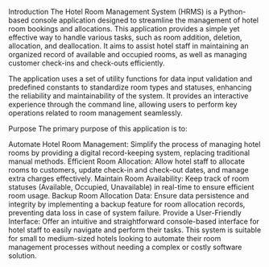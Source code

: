 Introduction
The Hotel Room Management System (HRMS) is a Python-based console application designed to streamline the management of hotel room bookings and allocations. This application provides a simple yet effective way to handle various tasks, such as room addition, deletion, allocation, and deallocation. It aims to assist hotel staff in maintaining an organized record of available and occupied rooms, as well as managing customer check-ins and check-outs efficiently.

The application uses a set of utility functions for data input validation and predefined constants to standardize room types and statuses, enhancing the reliability and maintainability of the system. It provides an interactive experience through the command line, allowing users to perform key operations related to room management seamlessly.

Purpose
The primary purpose of this application is to:

Automate Hotel Room Management: Simplify the process of managing hotel rooms by providing a digital record-keeping system, replacing traditional manual methods.
Efficient Room Allocation: Allow hotel staff to allocate rooms to customers, update check-in and check-out dates, and manage extra charges effectively.
Maintain Room Availability: Keep track of room statuses (Available, Occupied, Unavailable) in real-time to ensure efficient room usage.
Backup Room Allocation Data: Ensure data persistence and integrity by implementing a backup feature for room allocation records, preventing data loss in case of system failure.
Provide a User-Friendly Interface: Offer an intuitive and straightforward console-based interface for hotel staff to easily navigate and perform their tasks.
This system is suitable for small to medium-sized hotels looking to automate their room management processes without needing a complex or costly software solution.

